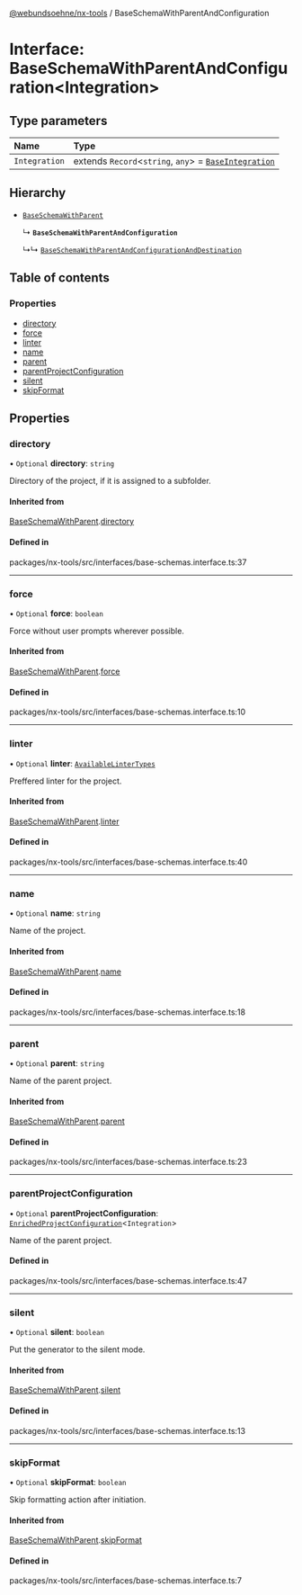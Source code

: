 [@webundsoehne/nx-tools](../README.md) / BaseSchemaWithParentAndConfiguration

# Interface: BaseSchemaWithParentAndConfiguration<Integration\>

## Type parameters

| Name | Type |
| :------ | :------ |
| `Integration` | extends `Record`<`string`, `any`\> = [`BaseIntegration`](../README.md#baseintegration) |

## Hierarchy

- [`BaseSchemaWithParent`](BaseSchemaWithParent.md)

  ↳ **`BaseSchemaWithParentAndConfiguration`**

  ↳↳ [`BaseSchemaWithParentAndConfigurationAndDestination`](BaseSchemaWithParentAndConfigurationAndDestination.md)

## Table of contents

### Properties

- [directory](BaseSchemaWithParentAndConfiguration.md#directory)
- [force](BaseSchemaWithParentAndConfiguration.md#force)
- [linter](BaseSchemaWithParentAndConfiguration.md#linter)
- [name](BaseSchemaWithParentAndConfiguration.md#name)
- [parent](BaseSchemaWithParentAndConfiguration.md#parent)
- [parentProjectConfiguration](BaseSchemaWithParentAndConfiguration.md#parentprojectconfiguration)
- [silent](BaseSchemaWithParentAndConfiguration.md#silent)
- [skipFormat](BaseSchemaWithParentAndConfiguration.md#skipformat)

## Properties

### directory

• `Optional` **directory**: `string`

Directory of the project, if it is assigned to a subfolder.

#### Inherited from

[BaseSchemaWithParent](BaseSchemaWithParent.md).[directory](BaseSchemaWithParent.md#directory)

#### Defined in

packages/nx-tools/src/interfaces/base-schemas.interface.ts:37

___

### force

• `Optional` **force**: `boolean`

Force without user prompts wherever possible.

#### Inherited from

[BaseSchemaWithParent](BaseSchemaWithParent.md).[force](BaseSchemaWithParent.md#force)

#### Defined in

packages/nx-tools/src/interfaces/base-schemas.interface.ts:10

___

### linter

• `Optional` **linter**: [`AvailableLinterTypes`](../enums/AvailableLinterTypes.md)

Preffered linter for the project.

#### Inherited from

[BaseSchemaWithParent](BaseSchemaWithParent.md).[linter](BaseSchemaWithParent.md#linter)

#### Defined in

packages/nx-tools/src/interfaces/base-schemas.interface.ts:40

___

### name

• `Optional` **name**: `string`

Name of the project.

#### Inherited from

[BaseSchemaWithParent](BaseSchemaWithParent.md).[name](BaseSchemaWithParent.md#name)

#### Defined in

packages/nx-tools/src/interfaces/base-schemas.interface.ts:18

___

### parent

• `Optional` **parent**: `string`

Name of the parent project.

#### Inherited from

[BaseSchemaWithParent](BaseSchemaWithParent.md).[parent](BaseSchemaWithParent.md#parent)

#### Defined in

packages/nx-tools/src/interfaces/base-schemas.interface.ts:23

___

### parentProjectConfiguration

• `Optional` **parentProjectConfiguration**: [`EnrichedProjectConfiguration`](EnrichedProjectConfiguration.md)<`Integration`\>

Name of the parent project.

#### Defined in

packages/nx-tools/src/interfaces/base-schemas.interface.ts:47

___

### silent

• `Optional` **silent**: `boolean`

Put the generator to the silent mode.

#### Inherited from

[BaseSchemaWithParent](BaseSchemaWithParent.md).[silent](BaseSchemaWithParent.md#silent)

#### Defined in

packages/nx-tools/src/interfaces/base-schemas.interface.ts:13

___

### skipFormat

• `Optional` **skipFormat**: `boolean`

Skip formatting action after initiation.

#### Inherited from

[BaseSchemaWithParent](BaseSchemaWithParent.md).[skipFormat](BaseSchemaWithParent.md#skipformat)

#### Defined in

packages/nx-tools/src/interfaces/base-schemas.interface.ts:7
